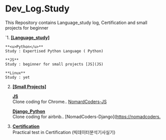 # Dev_Log.Study
This Repository contains Language_study log, Certification and small projects for beginner

 `1. **<u>[Language_study]</u>**  
 
    **<u>Python</u>**  
    Study : Expertised Python Language ( Python)  

    **JS**  
    Study : beginner for small projects [JS](JS)  

    **Linux**  
    Study : yet  

2. **<u>[Small Projects]</u>**  
 
   **<u>[JS](JS)</u>**  
   Clone coding for Chrome.. [NomardCoders-JS](https://nomadcoders.co/javascript-for-beginners/lobby)
 
   **<u>[Django_Python](Django)</u>**  
   Clone coding for airbnb.. [NomadCoders-Django]([https://nomadcoders.](https://nomadcoders.co/airbnb-clone/lobby)


3. **<u>[Certification](Certification)</u>**  
   Practical test in Certification (빅데이터분석기사실기)
 
